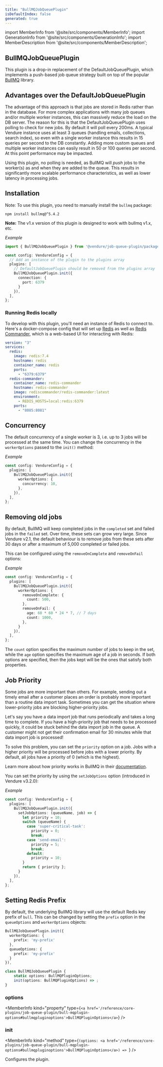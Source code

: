 ```yaml
---
title: "BullMQJobQueuePlugin"
isDefaultIndex: false
generated: true
---
```

<!-- This file was generated from the Vendure source. Do not modify. Instead, re-run the "docs:build" script -->
import MemberInfo from '@site/src/components/MemberInfo';
import GenerationInfo from '@site/src/components/GenerationInfo';
import MemberDescription from '@site/src/components/MemberDescription';


## BullMQJobQueuePlugin

<GenerationInfo sourceFile="packages/job-queue-plugin/src/bullmq/plugin.ts" sourceLine="190" packageName="@vendure/job-queue-plugin" />

This plugin is a drop-in replacement of the DefaultJobQueuePlugin, which implements a push-based
job queue strategy built on top of the popular [BullMQ](https://github.com/taskforcesh/bullmq) library.

## Advantages over the DefaultJobQueuePlugin

The advantage of this approach is that jobs are stored in Redis rather than in the database. For more complex
applications with many job queues and/or multiple worker instances, this can massively reduce the load on the
DB server. The reason for this is that the DefaultJobQueuePlugin uses polling to check for new jobs. By default
it will poll every 200ms. A typical Vendure instance uses at least 3 queues (handling emails, collections, search index),
so even with a single worker instance this results in 15 queries per second to the DB constantly. Adding more
custom queues and multiple worker instances can easily result in 50 or 100 queries per second. At this point
performance may be impacted.

Using this plugin, no polling is needed, as BullMQ will _push_ jobs to the worker(s) as and when they are added
to the queue. This results in significantly more scalable performance characteristics, as well as lower latency
in processing jobs.

## Installation

Note: To use this plugin, you need to manually install the `bullmq` package:

```shell
npm install bullmq@^5.4.2
```

**Note:** The v1.x version of this plugin is designed to work with bullmq v1.x, etc.

*Example*

```ts
import { BullMQJobQueuePlugin } from '@vendure/job-queue-plugin/package/bullmq';

const config: VendureConfig = {
  // Add an instance of the plugin to the plugins array
  plugins: [
    // DefaultJobQueuePlugin should be removed from the plugins array
    BullMQJobQueuePlugin.init({
      connection: {
        port: 6379
      }
    }),
  ],
};
```

### Running Redis locally

To develop with this plugin, you'll need an instance of Redis to connect to. Here's a docker-compose config
that will set up [Redis](https://redis.io/) as well as [Redis Commander](https://github.com/joeferner/redis-commander),
which is a web-based UI for interacting with Redis:

```YAML
version: "3"
services:
  redis:
    image: redis:7.4
    hostname: redis
    container_name: redis
    ports:
      - "6379:6379"
  redis-commander:
    container_name: redis-commander
    hostname: redis-commander
    image: rediscommander/redis-commander:latest
    environment:
      - REDIS_HOSTS=local:redis:6379
    ports:
      - "8085:8081"
```

## Concurrency

The default concurrency of a single worker is 3, i.e. up to 3 jobs will be processed at the same time.
You can change the concurrency in the `workerOptions` passed to the `init()` method:

*Example*

```ts
const config: VendureConfig = {
  plugins: [
    BullMQJobQueuePlugin.init({
      workerOptions: {
        concurrency: 10,
      },
    }),
  ],
};
```

## Removing old jobs

By default, BullMQ will keep completed jobs in the `completed` set and failed jobs in the `failed` set. Over time,
these sets can grow very large. Since Vendure v2.1, the default behaviour is to remove jobs from these sets after
30 days or after a maximum of 5,000 completed or failed jobs.

This can be configured using the `removeOnComplete` and `removeOnFail` options:

*Example*

```ts
const config: VendureConfig = {
  plugins: [
    BullMQJobQueuePlugin.init({
      workerOptions: {
        removeOnComplete: {
          count: 500,
        },
        removeOnFail: {
          age: 60 * 60 * 24 * 7, // 7 days
          count: 1000,
        },
      }
    }),
  ],
};
```

The `count` option specifies the maximum number of jobs to keep in the set, while the `age` option specifies the
maximum age of a job in seconds. If both options are specified, then the jobs kept will be the ones that satisfy
both properties.

## Job Priority
Some jobs are more important than others. For example, sending out a timely email after a customer places an order
is probably more important than a routine data import task. Sometimes you can get the situation where lower-priority
jobs are blocking higher-priority jobs.

Let's say you have a data import job that runs periodically and takes a long time to complete. If you have a high-priority
job that needs to be processed quickly, it could be stuck behind the data import job in the queue. A customer might
not get their confirmation email for 30 minutes while that data import job is processed!

To solve this problem, you can set the `priority` option on a job. Jobs with a higher priority will be processed before
jobs with a lower priority. By default, all jobs have a priority of 0 (which is the highest).

Learn more about how priority works in BullMQ in their [documentation](https://docs.bullmq.io/guide/jobs/prioritized).

You can set the priority by using the `setJobOptions` option (introduced in Vendure v3.2.0):

*Example*

```ts
const config: VendureConfig = {
  plugins: [
    BullMQJobQueuePlugin.init({
      setJobOptions: (queueName, job) => {
        let priority = 10;
        switch (queueName) {
          case 'super-critical-task':
            priority = 0;
            break;
          case 'send-email':
            priority = 5;
            break;
          default:
            priority = 10;
        }
        return { priority };
      }
    }),
  ],
};
```

## Setting Redis Prefix

By default, the underlying BullMQ library will use the default Redis key prefix of `bull`. This can be changed by setting the `prefix` option
in the `queueOptions` and `workerOptions` objects:

```ts
BullMQJobQueuePlugin.init({
  workerOptions: {
    prefix: 'my-prefix'
  },
  queueOptions: {
    prefix: 'my-prefix'
  }
}),
```

```ts title="Signature"
class BullMQJobQueuePlugin {
    static options: BullMQPluginOptions;
    init(options: BullMQPluginOptions) => ;
}
```

<div className="members-wrapper">

### options

<MemberInfo kind="property" type={`<a href='/reference/core-plugins/job-queue-plugin/bull-mqplugin-options#bullmqpluginoptions'>BullMQPluginOptions</a>`}   />


### init

<MemberInfo kind="method" type={`(options: <a href='/reference/core-plugins/job-queue-plugin/bull-mqplugin-options#bullmqpluginoptions'>BullMQPluginOptions</a>) => `}   />

Configures the plugin.


</div>
